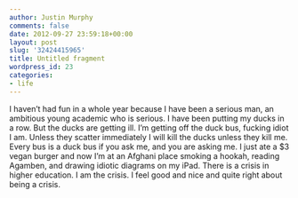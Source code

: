 ```yaml
---
author: Justin Murphy
comments: false
date: 2012-09-27 23:59:18+00:00
layout: post
slug: '32424415965'
title: Untitled fragment
wordpress_id: 23
categories:
- life
---
```


I haven’t had fun in a whole year because I have been a serious man, an ambitious young academic who is serious. I have been putting my ducks in a row. But the ducks are getting ill. I’m getting off the duck bus, fucking idiot I am. Unless they scatter immediately I will kill the ducks unless they kill me. Every bus is a duck bus if you ask me, and you are asking me. I just ate a $3 vegan burger and now I’m at an Afghani place smoking a hookah, reading Agamben, and drawing idiotic diagrams on my iPad. There is a crisis in higher education. I am the crisis. I feel good and nice and quite right about being a crisis.